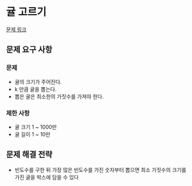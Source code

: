 # 귤 고르기

[문제 링크](https://school.programmers.co.kr/learn/courses/30/lessons/138476?language=python3)

## 문제 요구 사항

### 문제

- 귤의 크기가 주어진다.
- k 만큼 귤을 뽑는다.
- 뽑은 귤은 최소한의 가짓수를 가져야 한다.

### 제한 사항

- 귤 크기 1 ~ 1000만
- 귤 길이 1 ~ 10만

## 문제 해결 전략

- 빈도수를 구한 뒤 가장 많은 빈도수를 가진 숫자부터 뽑으면 최소 가짓수의 크기를 가진 귤을 박스에 담을 수 있다
